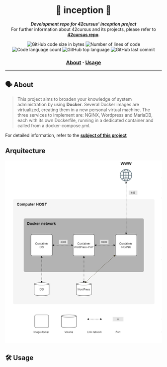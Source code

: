 <h1 align="center">
🐳 inception 🐳
</h1>

<p align="center">
	<b><i>Development repo for 42cursus' inception project</i></b><br>
	For further information about 42cursus and its projects, please refer to <a href="https://github.com/iker-gonzalez/42_cursus"><b>42cursus repo</b></a>.
</p>

<p align="center">
	<img alt="GitHub code size in bytes" src="https://img.shields.io/github/languages/code-size/iker-gonzalez/inception?color=blueviolet" />
	<img alt="Number of lines of code" src="https://img.shields.io/tokei/lines/github/iker-gonzalez/inception?color=blueviolet" />
	<img alt="Code language count" src="https://img.shields.io/github/languages/count/iker-gonzalez/inception?color=blue" />
	<img alt="GitHub top language" src="https://img.shields.io/github/languages/top/iker-gonzalez/inception?color=blue" />
	<img alt="GitHub last commit" src="https://img.shields.io/github/last-commit/iker-gonzalez/inception?color=brightgreen" />
</p>

<h3 align="center">
	<a href="#%EF%B8%8F-about">About</a>
	<span> · </span>
	<a href="#%EF%B8%8F-usage">Usage</a>
</h3>

---

## 🗣️ About

> This project aims to broaden your knowledge of system administration by using <strong>Docker</strong>. Several Docker images are virtualized, creating them in a new personal virtual machine. The three services to implement are: NGINX, Wordpress and MariaDB, each with its own Dockerfile, running in a dedicated container and called from a docker-compose.yml.

For detailed information, refer to the [**subject of this project**](https://github.com/iker-gonzalez/42_cursus/blob/main/_PDFs/en.subject_inception.pdf)


## Arquitecture 

![System arquitecture](https://github.com/iker-gonzalez/inception/blob/main/inception_arquitecture.png)

 ## 🛠️ Usage
 
 
